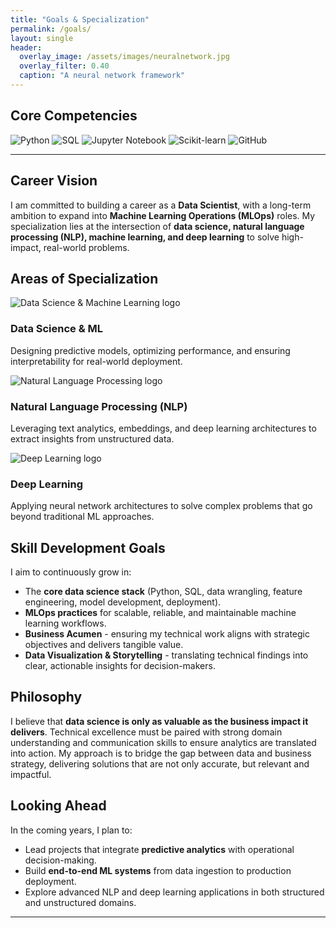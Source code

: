 ```yaml
---
title: "Goals & Specialization"
permalink: /goals/
layout: single
header:
  overlay_image: /assets/images/neuralnetwork.jpg
  overlay_filter: 0.40
  caption: "A neural network framework"
---
```


<section class="tech-stack">
  <h2>Core Competencies</h2>
  <div class="tech-logos">
    <img src="{{ '/assets/logos/python.svg' | relative_url }}" alt="Python" title="Python">
    <img src="{{ '/assets/logos/sql.png' | relative_url }}" alt="SQL" title="SQL">
    <img src="{{ '/assets/logos/jupyter.svg' | relative_url }}" alt="Jupyter Notebook" title="Jupyter Notebook">
    <img src="{{ '/assets/logos/scikitlearn.svg' | relative_url }}" alt="Scikit-learn" title="Scikit-learn">
    <img src="{{ '/assets/logos/github.svg' | relative_url }}" alt="GitHub" title="GitHub">
  </div>
</section>

---
## Career Vision
I am committed to building a career as a **Data Scientist**, with a long-term ambition to expand into **Machine Learning Operations (MLOps)** roles. My specialization lies at the intersection of **data science, natural language processing (NLP), machine learning, and deep learning** to solve high-impact, real-world problems.

## Areas of Specialization

<div class="specializations">
  <div class="spec">
    <img src="{{ '/assets/logos/machinelearning.jpg' | relative_url }}" alt="Data Science & Machine Learning logo">
    <h3>Data Science & ML</h3>
    <p>Designing predictive models, optimizing performance, and ensuring interpretability for real-world deployment.</p>
  </div>  

  <div class="spec">
    <img src="{{ '/assets/logos/nlp.png' | relative_url }}" alt="Natural Language Processing logo">
    <h3>Natural Language Processing (NLP)</h3>
    <p>Leveraging text analytics, embeddings, and deep learning architectures to extract insights from unstructured data.</p>
  </div>

  <div class="spec">
    <img src="{{ '/assets/logos/dl.png' | relative_url }}" alt="Deep Learning logo">
    <h3>Deep Learning</h3>
    <p>Applying neural network architectures to solve complex problems that go beyond traditional ML approaches.</p>
  </div>
</div>

## Skill Development Goals
I aim to continuously grow in:
- The **core data science stack** (Python, SQL, data wrangling, feature engineering, model development, deployment).
- **MLOps practices** for scalable, reliable, and maintainable machine learning workflows.
- **Business Acumen** - ensuring my technical work aligns with strategic objectives and delivers tangible value.
- **Data Visualization & Storytelling** - translating technical findings into clear, actionable insights for decision-makers.

## Philosophy
I believe that **data science is only as valuable as the business impact it delivers**. Technical excellence must be paired with strong domain understanding and communication skills to ensure analytics are translated into action. My approach is to bridge the gap between data and business strategy, delivering solutions that are not only accurate, but relevant and impactful.

## Looking Ahead
In the coming years, I plan to:
- Lead projects that integrate **predictive analytics** with operational decision-making.
- Build **end-to-end ML systems** from data ingestion to production deployment.
- Explore advanced NLP and deep learning applications in both structured and unstructured domains.

---